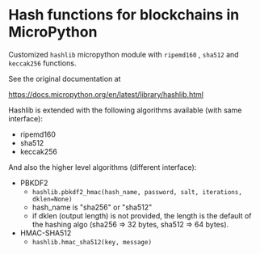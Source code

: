 # Hash functions for blockchains in MicroPython

Customized `hashlib` micropython module with `ripemd160` , `sha512` and `keccak256` functions.

See the original documentation at

https://docs.micropython.org/en/latest/library/hashlib.html

Hashlib is extended with the following algorithms available (with same interface):

- ripemd160
- sha512
- keccak256

And also the higher level algorithms (different interface):

- PBKDF2
  - `hashlib.pbkdf2_hmac(hash_name, password, salt, iterations, dklen=None)`
  - hash_name is "sha256" or "sha512"
  - if dklen (output length) is not provided, the length is the default of the hashing algo (sha256 => 32 bytes, sha512 => 64 bytes).
- HMAC-SHA512
  - `hashlib.hmac_sha512(key, message)`
